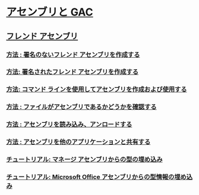 # [アセンブリと GAC](index.md)
## [フレンド アセンブリ](friend-assemblies.md)
### [方法 : 署名のないフレンド アセンブリを作成する](how-to-create-unsigned-friend-assemblies.md)
### [方法: 署名されたフレンド アセンブリを作成する](how-to-create-signed-friend-assemblies.md)
### [方法: コマンド ラインを使用してアセンブリを作成および使用する](how-to-create-and-use-assemblies-using-the-command-line.md)
### [方法 : ファイルがアセンブリであるかどうかを確認する](how-to-determine-if-a-file-is-an-assembly.md)
### [方法 : アセンブリを読み込み、アンロードする](how-to-load-and-unload-assemblies.md)
### [方法 : アセンブリを他のアプリケーションと共有する](how-to-share-an-assembly-with-other-applications.md)
### [チュートリアル: マネージ アセンブリからの型の埋め込み](walkthrough-embedding-types-from-managed-assemblies-in-vs.md)
### [チュートリアル: Microsoft Office アセンブリからの型情報の埋め込み](walkthrough-embedding-type-information-from-microsoft-office-assemblies-in-vs.md)
